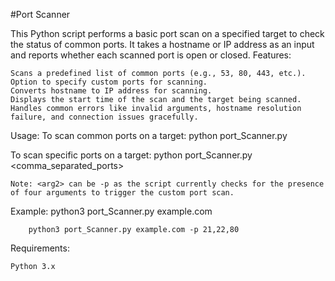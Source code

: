 #Port Scanner

This Python script performs a basic port scan on a specified target to check the status of common ports. It takes a hostname or IP address as an input and reports whether each scanned port is open or closed.
Features:

    Scans a predefined list of common ports (e.g., 53, 80, 443, etc.).
    Option to specify custom ports for scanning.
    Converts hostname to IP address for scanning.
    Displays the start time of the scan and the target being scanned.
    Handles common errors like invalid arguments, hostname resolution failure, and connection issues gracefully.

Usage:
      To scan common ports on a target:  python port_Scanner.py <hostname>

To scan specific ports on a target:  python port_Scanner.py <hostname> <arg2> <comma_separated_ports>

    Note: <arg2> can be -p as the script currently checks for the presence of four arguments to trigger the custom port scan.

Example:
        python3 port_Scanner.py example.com
        
        python3 port_Scanner.py example.com -p 21,22,80

Requirements:

    Python 3.x
